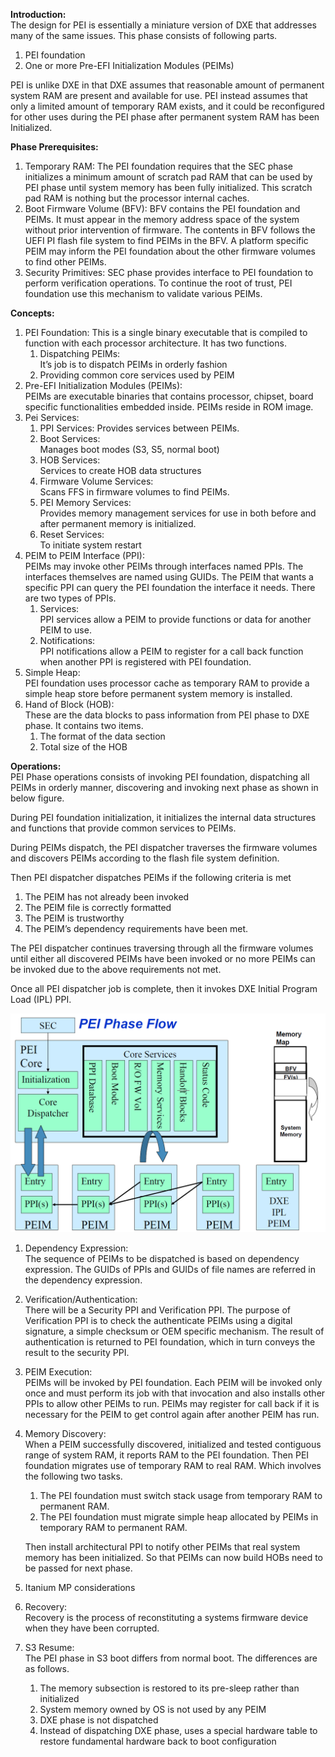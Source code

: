 **Introduction:**  
The design for PEI is essentially a miniature version of DXE that addresses many of the same issues. This phase consists of following parts.
1. PEI foundation
1. One or more Pre-EFI Initialization Modules (PEIMs)

PEI is unlike DXE in that DXE assumes that reasonable amount of permanent system RAM are present and available for use. PEI instead assumes that only a limited amount of temporary RAM exists, and it could be reconfigured for other uses during the PEI phase after permanent system RAM has been Initialized.

**Phase Prerequisites:**
1. Temporary RAM:
The PEI foundation requires that the SEC phase initializes a minimum amount of scratch pad RAM that can be used by PEI phase until system memory has been fully initialized. This scratch pad RAM is nothing but the processor internal caches.
1. Boot Firmware Volume (BFV):
BFV contains the PEI foundation and PEIMs. It must appear in the memory address space of the system without prior intervention of firmware. The contents in BFV follows the UEFI PI flash file system to find PEIMs in the BFV. A platform specific PEIM may inform the PEI foundation about the other firmware volumes to find other PEIMs.
1. Security Primitives: SEC phase provides interface to PEI foundation to perform verification operations. To continue the root of trust, PEI foundation use this mechanism to validate various PEIMs.

**Concepts:**  
1. PEI Foundation: This is a single binary executable that is compiled to function with each processor architecture. It has two functions.
   1. Dispatching PEIMs:  
It’s job is to dispatch PEIMs in orderly fashion
   1. Providing common core services used by PEIM
1. Pre-EFI Initialization Modules (PEIMs):  
PEIMs are executable binaries that contains processor, chipset, board specific functionalities embedded inside.  PEIMs reside in ROM image.
1. Pei Services:  
   1. PPI Services: 
Provides services between PEIMs.
   1. Boot Services:  
Manages boot modes (S3, S5, normal boot)
   1. HOB Services:  
Services to create HOB data structures
   1. Firmware Volume Services:  
Scans FFS in firmware volumes to find PEIMs.
   1. PEI Memory Services:  
Provides memory management services for use in both before and after permanent memory is initialized.
   1. Reset Services:  
To initiate system restart
1. PEIM to PEIM Interface (PPI):  
PEIMs may invoke other PEIMs through interfaces named PPIs. The interfaces themselves are named using GUIDs. The PEIM that wants a specific PPI can query the PEI foundation the interface it needs. There are two types of PPIs.
   1. Services:  
PPI services allow a PEIM to provide functions or data for another PEIM to use.
   1. Notifications:  
PPI notifications allow a PEIM to register for a call back function when another PPI is registered with PEI foundation.
1. Simple Heap:  
PEI foundation uses processor cache as temporary RAM to provide a simple heap store before permanent system memory is installed.
1. Hand of Block (HOB):  
These are the data blocks to pass information from PEI phase to DXE phase. It contains two items.
   1. The format of the data section
   1. Total size of the HOB

**Operations:**  
PEI Phase operations consists of invoking PEI foundation, dispatching all PEIMs in orderly manner, discovering and invoking next phase as shown in below figure.

During PEI foundation initialization, it initializes the internal data structures and functions that provide common services to PEIMs.

During PEIMs dispatch, the PEI dispatcher traverses the firmware volumes and discovers PEIMs according to the flash file system definition.

Then PEI dispatcher dispatches PEIMs if the following criteria is met
1. The PEIM has not already been invoked
1. The PEIM file is correctly formatted
1. The PEIM is trustworthy
1. The PEIM’s dependency requirements have been met.

The PEI dispatcher continues traversing through all the firmware volumes until either all discovered PEIMs have been invoked or no more PEIMs can be invoked due to the above requirements not met.

Once all PEI dispatcher job is complete, then it invokes DXE Initial Program Load (IPL) PPI.

<img src="images/PeiPhase.png" />

1. Dependency Expression:  
The sequence of PEIMs to be dispatched is based on dependency expression. The GUIDs of PPIs and GUIDs of file names are referred in the dependency expression.
1. Verification/Authentication:  
There will be a Security PPI and Verification PPI. The purpose of Verification PPI is to check the authenticate PEIMs using a digital signature, a simple checksum or OEM specific mechanism. The result of authentication is returned to PEI foundation, which in turn conveys the result to the security PPI.
1. PEIM Execution:  
PEIMs will be invoked by PEI foundation. Each PEIM will be invoked only once and must perform its job with that invocation and also installs other PPIs to allow other PEIMs to run. PEIMs may register for call back if it is necessary for the PEIM to get control again after another PEIM has run.
1. Memory Discovery:  
When a PEIM successfully discovered, initialized and tested contiguous range of system RAM, it reports RAM to the PEI foundation. Then PEI foundation migrates use of temporary RAM to real RAM. Which involves the following two tasks.
   1. The PEI foundation must switch stack usage from temporary RAM to permanent RAM.
   1. The PEI foundation must migrate simple heap allocated by PEIMs in temporary RAM to permanent RAM.

   Then install architectural PPI to notify other PEIMs that real system memory has been initialized. So that PEIMs can now build HOBs need to be passed for next phase.
1. Itanium MP considerations
1. Recovery:  
Recovery is the process of reconstituting a systems firmware device when they have been corrupted.
1. S3 Resume:  
The PEI phase in S3 boot differs from normal boot. The differences are as follows.
   1. The memory subsection is restored to its pre-sleep rather than initialized
   1. System memory owned by OS is not used by any PEIM
   1. DXE phase is not dispatched
   1. Instead of dispatching DXE phase, uses a special hardware table to restore fundamental hardware back to boot configuration
